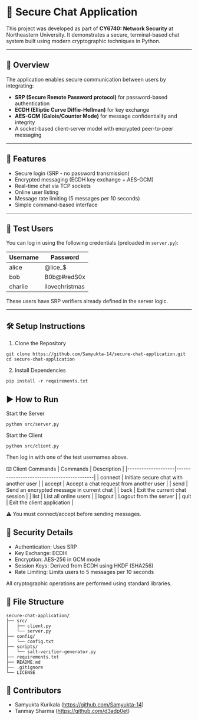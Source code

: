 # 🔐 Secure Chat Application

This project was developed as part of **CY6740: Network Security** at Northeastern University. It demonstrates a secure, terminal-based chat system built using modern cryptographic techniques in Python.

---

## 📌 Overview

The application enables secure communication between users by integrating:

- **SRP (Secure Remote Password protocol)** for password-based authentication
- **ECDH (Elliptic Curve Diffie-Hellman)** for key exchange
- **AES-GCM (Galois/Counter Mode)** for message confidentiality and integrity
- A socket-based client-server model with encrypted peer-to-peer messaging

---

## 🚀 Features

-  Secure login (SRP - no password transmission)
-  Encrypted messaging (ECDH key exchange + AES-GCM)
-  Real-time chat via TCP sockets
-  Online user listing
-  Message rate limiting (5 messages per 10 seconds)
-  Simple command-based interface

---

## 🧪 Test Users

You can log in using the following credentials (preloaded in `server.py`):

| Username | Password      |
|----------|---------------|
| alice    | @lice_$       |
| bob      | B0b@#redS0x   |
| charlie  | ilovechristmas|

These users have SRP verifiers already defined in the server logic.

---

## 🛠️ Setup Instructions

1. Clone the Repository
```
git clone https://github.com/Samyukta-14/secure-chat-application.git
cd secure-chat-application
```
2. Install Dependencies
```
pip install -r requirements.txt
```
## ▶️ How to Run

Start the Server
```
python src/server.py
```
Start the Client
```
python src/client.py
```
Then log in with one of the test usernames above.

⌨️ Client Commands
|      Commands      |              Description                  |
|--------------------|-------------------------------------------|
| connect <username> | Initiate secure chat with another user    |
| accept <username>  | Accept a chat request from another user   |
| send <message>     | Send an encrypted message in current chat |
| back               | Exit the current chat session             |
| list               | List all online users                     |
| logout             | Logout from the server                    |
| quit               | Exit the client application               |

⚠️ You must connect/accept before sending messages.

## 🔐 Security Details
- Authentication: Uses SRP 
- Key Exchange: ECDH 
- Encryption: AES-256 in GCM mode 
- Session Keys: Derived from ECDH using HKDF (SHA256)
- Rate Limiting: Limits users to 5 messages per 10 seconds

All cryptographic operations are performed using standard libraries.

## 📁 File Structure
```
secure-chat-application/
├── src/
│   ├── client.py
│   └── server.py
├── config/
│   └── config.txt
├── scripts/
│   └── salt-verifier-generator.py
├── requirements.txt
├── README.md
├── .gitignore
└── LICENSE
```

## 👥 Contributors
- Samyukta Kurikala (https://github.com/Samyukta-14)
- Tanmay Sharma (https://github.com/d3adp0et)
